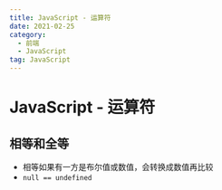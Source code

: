 ```yaml
---
title: JavaScript - 运算符
date: 2021-02-25
category:
  - 前端
  - JavaScript
tag: JavaScript
---
```


# JavaScript - 运算符

## 相等和全等

- 相等如果有一方是布尔值或数值，会转换成数值再比较
- `null == undefined`

